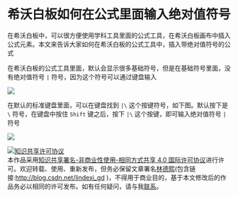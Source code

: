 
# 希沃白板如何在公式里面输入绝对值符号

在希沃白板中，可以很方便使用学科工具里面的公式工具，在希沃白板画布中插入公式元素。本文来告诉大家如何在希沃白板的公式工具中，插入带绝对值符号的公式

<!--more-->


<!-- CreateTime:2021/4/13 9:36:59 -->

<!-- 发布 -->

在希沃白板的公式工具里面，默认会显示很多基础符号，但是在基础符号里面，没有绝对值符号 `|` 符号，因为这个符号可以通过键盘输入

<!-- ![](image/希沃白板如何在公式里面输入绝对值符号/希沃白板如何在公式里面输入绝对值符号0.png) -->

![](http://cdn.lindexi.site/lindexi%2F2021413938291087.jpg)

在默认的标准键盘里面，可以在键盘找到 `|\` 这个按键符号，如下图。默认按下是 `\` 符号，在键盘中按住 `Shift` 键之后，按下 `|\` 这个按键，即可输入绝对值符号 `|` 符号

<!-- ![](image/希沃白板如何在公式里面输入绝对值符号/希沃白板如何在公式里面输入绝对值符号1.png) -->

![](http://cdn.lindexi.site/lindexi%2F202141394037745.jpg)





<a rel="license" href="http://creativecommons.org/licenses/by-nc-sa/4.0/"><img alt="知识共享许可协议" style="border-width:0" src="https://licensebuttons.net/l/by-nc-sa/4.0/88x31.png" /></a><br />本作品采用<a rel="license" href="http://creativecommons.org/licenses/by-nc-sa/4.0/">知识共享署名-非商业性使用-相同方式共享 4.0 国际许可协议</a>进行许可。欢迎转载、使用、重新发布，但务必保留文章署名[林德熙](http://blog.csdn.net/lindexi_gd)(包含链接:http://blog.csdn.net/lindexi_gd )，不得用于商业目的，基于本文修改后的作品务必以相同的许可发布。如有任何疑问，请与我[联系](mailto:lindexi_gd@163.com)。
